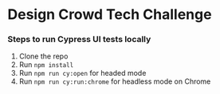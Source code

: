 # Design Crowd Tech Challenge

### Steps to run Cypress UI tests locally

1. Clone the repo
2. Run `npm install`
3. Run `npm run cy:open` for headed mode
4. Run `npm run cy:run:chrome` for headless mode on Chrome
